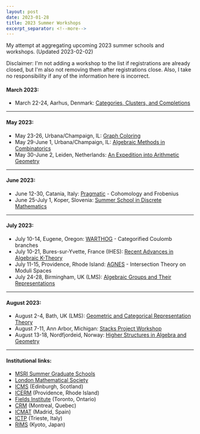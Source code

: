 ```yaml
---
layout: post
date: 2023-01-28
title: 2023 Summer Workshops
excerpt_separator: <!--more-->
---
```


My attempt at aggregating upcoming 2023 summer schools and workshops. (Updated 2023-02-02)
<!--more-->

Disclaimer: I'm not adding a workshop to the list if registrations are already closed, but I'm also not removing them after registrations close. Also, I take no  responsibility if any of the information here is incorrect.

#### March 2023:
* March 22-24, Aarhus, Denmark: [Categories, Clusters, and Completions](https://conferences.au.dk/categoriesclusterscompletions2023)

---

#### May 2023:
* May 23-26, Urbana/Champaign, IL: [Graph Coloring](https://sites.google.com/view/uiucsummerschools/summer-school-in-graph-coloring)
* May 29-June 1, Urbana/Champaign, IL: [Algebraic Methods in Combinatorics](https://sites.google.com/view/uiucsummerschools/summer-school-in-algebraic-methods-in-combinatorics)
* May 30-June 2, Leiden, Netherlands: [An Expedition into Arithmetic Geometry](https://www.lorentzcenter.nl/an-expedition-into-arithmetic-geometry.html)

---

#### June 2023:
* June 12-30, Catania, Italy: [Pragmatic](https://www.dmi.unict.it/pragmatic/docs/Pragmatic2023-1Ann.html) - Cohomology and Frobenius
* June 25-July 1, Koper, Slovenia: [Summer School in Discrete Mathematics](https://conferences.famnit.upr.si/event/29/)

---

#### July 2023:
* July 10-14, Eugene, Oregon: [WARTHOG](https://pages.uoregon.edu/belias/WARTHOG/CoulCat/index.html) - Categorified Coulomb branches
* July 10-21, Bures-sur-Yvette, France (IHES): [Recent Advances in Algebraic K-Theory](https://indico.math.cnrs.fr/event/8837/)
* July 11-15, Providence, Rhode Island: [AGNES](https://sites.google.com/site/agneshomepage/brown-2023-agnes-summer-school) - Intersection Theory on Moduli Spaces
* July 24-28, Birmingham, UK (LMS): [Algebraic Groups and Their Representations](https://sites.google.com/view/agrt23)

---

#### August 2023:
* August 2-4, Bath, UK (LMS): [Geometric and Categorical Representation Theory](https://sites.google.com/view/geometric-and-categorical-lms/home)
* August 7-11, Ann Arbor, Michigan: [Stacks Project Workshop](https://stacks.github.io/)
* August 13-18, Nordfjordeid, Norway: [Higher Structures in Algebra and Geometry](https://wiki.math.ntnu.no/nordfjordeid2023/start?redirect=1)

---

#### Institutional links:
* [MSRI Summer Graduate Schools](https://www.msri.org/web/msri/scientific/workshops/summer-graduate-school)
* [London Mathematical Society](https://www.lms.ac.uk/events/lms-research-schools)
* [ICMS](https://www.icms.org.uk/workshops) (Edinburgh, Scotland)
* [ICERM](https://icerm.brown.edu/programs/) (Providence, Rhode Island)
* [Fields Institute](http://www.fields.utoronto.ca/activities/workshops) (Toronto, Ontario)
* [CRM](https://www.crmath.ca/en/activities/schools/) (Montreal, Quebec)
* [ICMAT](https://www.icmat.es/events/workshops/) (Madrid, Spain)
* [ICTP](https://www.ictp.it/home/scientific-calendar?s%5B5%5D=5&tt=) (Trieste, Italy)
* [RIMS](https://www.kurims.kyoto-u.ac.jp/kyoten/en/workshop.html) (Kyoto, Japan)
